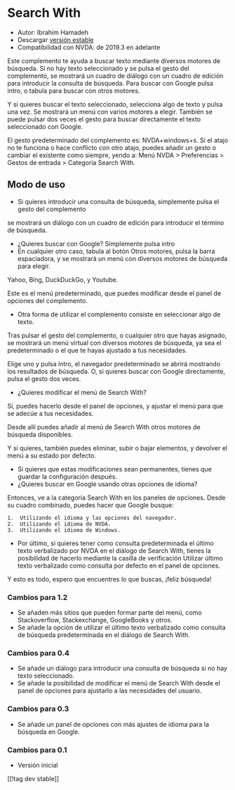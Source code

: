 # Search With #

*	Autor: Ibrahim Hamadeh
*	Descargar [versión estable][1]
*	Compatibilidad con NVDA: de 2019.3 en adelante

Este complemento te ayuda a buscar texto mediante diversos motores de
búsqueda. Si no hay texto seleccionado y se pulsa el gesto del complemento,
se mostrará un cuadro de diálogo con un cuadro de edición para introducir la
consulta de búsqueda. Para buscar con Google pulsa intro, o tabula para
buscar con otros motores.

Y si quieres buscar el texto seleccionado, selecciona algo de texto y pulsa
una vez. Se mostrará un menú con varios motores a elegir. También se puede
pulsar dos veces el gesto para buscar directamente el texto seleccionado con
Google.

El gesto predeterminado del complemento es: NVDA+windows+s. Si el atajo no te funciona o hace conflicto con otro atajo, puedes añadir un gesto o cambiar el existente como siempre, yendo a: Menú NVDA > Preferencias > Gestos de entrada > Categoría Search With.

## Modo de uso ##

*	Si quieres introducir una consulta de búsqueda, simplemente pulsa el gesto
  del complemento

se mostrará un diálogo con un cuadro de edición para introducir el término
de búsqueda.

*	¿Quieres buscar con Google? Simplemente pulsa intro
*	En cualquier otro caso, tabula al botón Otros motores, pulsa la barra
  espaciadora, y se mostrará un menú con diversos motores de búsqueda para
  elegir.

Yahoo, Bing, DuckDuckGo, y Youtube.

Este es el menú predeterminado, que puedes modificar desde el panel de
opciones del complemento.

*	Otra forma de utilizar el complemento consiste en seleccionar algo de
  texto.

Tras pulsar el gesto del complemento, o cualquier otro que hayas asignado,
se mostrará un menú virtual con diversos motores de búsqueda, ya sea el
predeterminado o el que te hayas ajustado a tus necesidades.

Elige uno y pulsa intro, el navegador predeterminado se abrirá mostrando los
resultados de búsqueda. O, si quieres buscar con Google directamente, pulsa
el gesto dos veces.

*	¿Quieres modificar el menú de Search With?

Sí, puedes hacerlo desde el panel de opciones, y ajustar el menú para que se
adecúe a tus necesidades.

Desde allí puedes añadir al menú de Search With otros motores de búsqueda
disponibles.

Y si quieres, también puedes eliminar, subir o bajar elementos, y devolver
el menú a su estado por defecto.

*	Si quieres que estas modificaciones sean permanentes, tienes que guardar
  la configuración después.
*	¿Quieres buscar en Google usando otras opciones de idioma?

Entonces, ve a la categoría Search With en los paneles de opciones. Desde su
cuadro combinado, puedes hacer que Google busque:

	1.	Utilizando el idioma y las opciones del navegador.
	2.	Utilizando el idioma de NVDA.
	3.	Utilizando el idioma de Windows.
*	Por último, si quieres tener como consulta predeterminada el último texto
  verbalizado por NVDA en el diálogo de Search With, tienes la posibilidad
  de hacerlo mediante la casilla de verificación Utilizar último texto
  verbalizado como consulta por defecto en el panel de opciones.

Y esto es todo, espero que encuentres lo que buscas, ¡feliz búsqueda!

### Cambios para 1.2 ###

*	Se añaden más sitios que pueden formar parte del menú, como Stackoverflow,
  Stackexchange, GoogleBooks y otros.
*	Se añade la opción de utilizar el último texto verbalizado como consulta
  de búsqueda predeterminada en el diálogo de Search With.

### Cambios para 0.4 ###

*	Se añade un diálogo para introducir una consulta de búsqueda si no hay
  texto seleccionado.
*	Se añade la posibilidad de modificar el menú de Search With desde el panel
  de opciones para ajustarlo a las necesidades del usuario.

### Cambios para 0.3 ###

*	Se añade un panel de opciones con más ajustes de idioma para la búsqueda
  en Google.

### Cambios para 0.1 ###

*	Versión inicial

[[!tag dev stable]]

[1]: https://addons.nvda-project.org/files/get.php?file=searchwith
